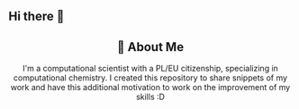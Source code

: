 ## Hi there 👋

<div align="center">
    <h2>🚀 About Me</h2>
    <p>I'm a computational scientist with a PL/EU citizenship, specializing in computational chemistry. I created this repository to share snippets of my work and have this additional motivation to work on the improvement of my skills :D </p>
</div>


<!--
**abbadonaz/abbadonaz** is a ✨ _special_ ✨ repository because its `README.md` (this file) appears on your GitHub profile.

Here are some ideas to get you started:

- 🔭 I’m currently working on ...
- 🌱 I’m currently learning ...
- 👯 I’m looking to collaborate on ...
- 🤔 I’m looking for help with ...
- 💬 Ask me about ...
- 📫 How to reach me: ...
- 😄 Pronouns: ...
- ⚡ Fun fact: ...
-->
